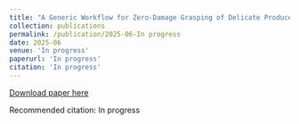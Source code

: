 ```yaml
---
title: "A Generic Workflow for Zero-Damage Grasping of Delicate Produce Using LLMs and Volume EstimationIn Progress"
collection: publications
permalink: /publication/2025-06-In progress
date: 2025-06
venue: 'In progress'
paperurl: 'In progress'
citation: 'In progress'
---
```


<a href='In progress'>Download paper here</a>

Recommended citation: In progress